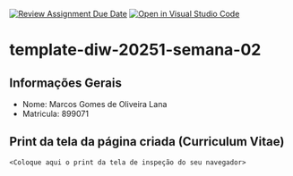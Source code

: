 [![Review Assignment Due Date](https://classroom.github.com/assets/deadline-readme-button-22041afd0340ce965d47ae6ef1cefeee28c7c493a6346c4f15d667ab976d596c.svg)](https://classroom.github.com/a/6b4UVvYL)
[![Open in Visual Studio Code](https://classroom.github.com/assets/open-in-vscode-2e0aaae1b6195c2367325f4f02e2d04e9abb55f0b24a779b69b11b9e10269abc.svg)](https://classroom.github.com/online_ide?assignment_repo_id=20142423&assignment_repo_type=AssignmentRepo)
# template-diw-20251-semana-02

## Informações Gerais
- Nome: Marcos Gomes de Oliveira Lana
- Matricula: 899071

## Print da tela da página criada (Curriculum Vitae)

`<Coloque aqui o print da tela de inspeção do seu navegador>`
